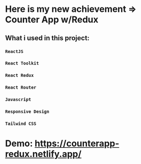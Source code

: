 # Here is my new achievement => Counter App w/Redux

## What i used in this project:

### `ReactJS`
### `React Toolkit`
### `React Redux`
### `React Router`
### `Javascript`
### `Responsive Design`
### `Tailwind CSS`

# Demo: https://counterapp-redux.netlify.app/
